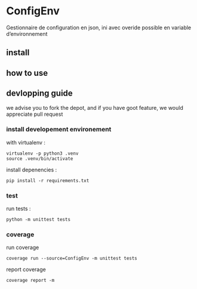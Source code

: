 # ConfigEnv
Gestionnaire de configuration en json, ini avec overide possible en variable d’environnement

## install

## how to use

## devlopping guide

we advise you to fork the depot, and if you have goot feature, we would appreciate pull request

### install developement environement

with virtualenv :

    virtualenv -p python3 .venv
    source .venv/bin/activate

install depenencies :

    pip install -r requirements.txt

### test

run tests :

    python -m unittest tests

### coverage

run coverage

    coverage run --source=ConfigEnv -m unittest tests

report coverage

    coverage report -m
